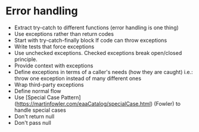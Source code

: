 # Error handling

- Extract try-catch to different functions (error handling is one thing)
- Use exceptions rather than return codes
- Start with try-catch-finally block If code can throw exceptions
- Write tests that force exceptions
- Use unchecked exceptions. Checked exceptions break open/closed principle.
- Provide context with exceptions
- Define exceptions in terms of a caller's needs (how they are caught) i.e.: throw one exception instead of many different ones
- Wrap third-party exceptions
- Define normal flow
- Use [Special Case Pattern] (https://martinfowler.com/eaaCatalog/specialCase.html) (Fowler) to handle special cases
- Don't return null
- Don't pass null
